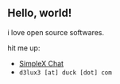 ## Hello, world!

i love open source softwares.

hit me up:

- [SimpleX Chat](https://smp8.simplex.im/a#BJrififZ6FTQddvDlOf_Zn5FZ0BmTKbVhnJB49NDa4c)
- `d3lux3 [at] duck [dot] com`
